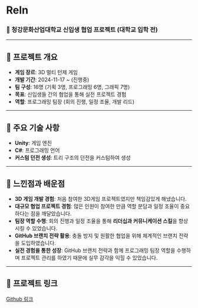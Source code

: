 # **ReIn**

### 🎯 청강문화산업대학교 신입생 협업 프로젝트 (대학교 입학 전)

---

## 📌 **프로젝트 개요**
- **게임 장르**: 3D 멀티 턴제 게임
- **개발 기간**: 2024-11-17 ~ (진행중)
- **팀 구성**: 16명 (기획 3명, 프로그래밍 6명, 그래픽 7명)
- **목표**: 신입생들 간의 협업을 통해 실전 프로젝트 경험
- **역할**: 프로그래밍 팀장 (회의 진행, 일정 조율, 개발 리드)

---

## 🔑 **주요 기술 사항**
- **Unity**: 게임 엔진
- **C#**: 프로그래밍 언어
- **커스텀 던전 생성**: 트리 구조의 던전을 커스텀하여 생성

---

## 🤔 **느낀점과 배운점**
- **3D 게임 개발 경험**: 처음 참여한 3D게임 프로젝트였지만 책임감있게 해냈습니다.
- **대규모 협업 프로젝트 경험**: 많은 인원이 참여한 만큼 역할 분담과 일정 조율이 중요하다는 점을 깨달았습니다.
- **팀장 역할 수행**: 회의 진행과 일정 조율을 통해 **리더십과 커뮤니케이션 스킬**을 향상시킬 수 있었습니다.
- **GitHub 브랜치 전략 활용**: 충돌 방지 및 원활한 협업을 위해 체계적인 브랜치 전략을 도입하였습니다.
- **실전 경험을 통한 성장**: GitHub 브랜치 전략과 함께 프로그래밍 팀장 역할을 수행하며 프로젝트 관리를 하였기 때문에 실무 감각을 익힐 수 있었습니다.

---

## 📄 **프로젝트 링크**
[Github 링크](https://github.com/justbuild8656/project-ReIN)
